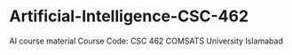 # Artificial-Intelligence-CSC-462
AI course material
Course Code: CSC 462
COMSATS University Islamabad

